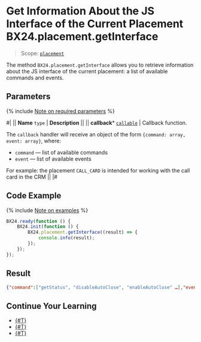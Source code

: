 # Get Information About the JS Interface of the Current Placement BX24.placement.getInterface

> Scope: [`placement`](../../scopes/permissions.md)

The method `BX24.placement.getInterface` allows you to retrieve information about the JS interface of the current placement: a list of available commands and events.

## Parameters

{% include [Note on required parameters](../../../_includes/required.md) %}

#| 
|| **Name** 
`type` | **Description** ||
|| **callback*** 
[`callable`](../../data-types.md) | Callback function. 

The `callback` handler will receive an object of the form `{command: array, event: array}`, where: 
- `command` — list of available commands
- `event` — list of available events

For example: the placement `CALL_CARD` is intended for working with the call card in the CRM
 ||
|#

## Code Example

{% include [Note on examples](../../../_includes/examples.md) %}

```js
BX24.ready(function () {
    BX24.init(function () {
        BX24.placement.getInterface((result) => {
            console.info(result);
        });
    });
});
```

## Result

```json
{"command":["getStatus", "disableAutoClose", "enableAutoClose" …],"event":[{"CallCard::EntityChanged", "CallCard::CallStateChanged", "CallCard::BeforeClose" …}]}
```

## Continue Your Learning

- [{#T}](bx24-placement-info.md)
- [{#T}](bx24-placement-call.md)
- [{#T}](bx24-placement-bind-event.md)